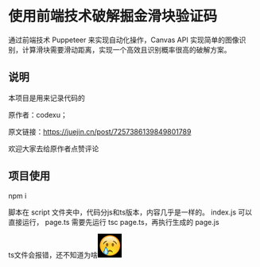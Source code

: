 # 使用前端技术破解掘金滑块验证码
通过前端技术 Puppeteer 来实现自动化操作，Canvas API 实现简单的图像识别，计算滑块需要滑动距离，实现一个高效且识别概率很高的破解方案。
## 说明
本项目是用来记录代码的

原作者：codexu；

原文链接：https://juejin.cn/post/7257386139849801789

欢迎大家去给原作者点赞评论
## 项目使用
npm i

脚本在 script 文件夹中，代码分js和ts版本，内容几乎是一样的。
index.js 可以直接运行， page.ts 需要先运行 tsc page.ts，再执行生成的 page.js

ts文件会报错，还不知道为啥![img.png](img.png)